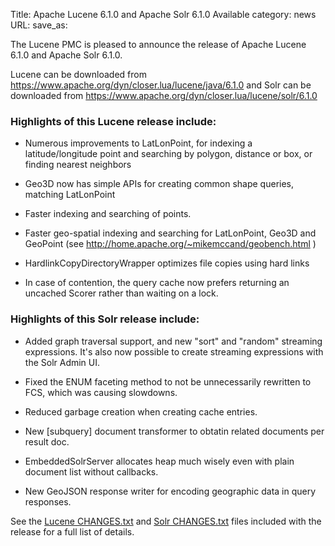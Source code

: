 Title: Apache Lucene 6.1.0 and Apache Solr 6.1.0 Available
category: news
URL: 
save_as: 

The Lucene PMC is pleased to announce the release of Apache Lucene 6.1.0 and Apache Solr 6.1.0.

Lucene can be downloaded from <https://www.apache.org/dyn/closer.lua/lucene/java/6.1.0>
and Solr can be downloaded from <https://www.apache.org/dyn/closer.lua/lucene/solr/6.1.0>

### Highlights of this Lucene release include:

  * Numerous improvements to LatLonPoint, for indexing a latitude/longitude point and searching by polygon, distance or box, or finding nearest neighbors

  * Geo3D now has simple APIs for creating common shape queries, matching LatLonPoint

  * Faster indexing and searching of points.

  * Faster geo-spatial indexing and searching for LatLonPoint, Geo3D and GeoPoint (see http://home.apache.org/~mikemccand/geobench.html )

  * HardlinkCopyDirectoryWrapper optimizes file copies using hard links

  * In case of contention, the query cache now prefers returning an uncached Scorer rather than waiting on a lock.

### Highlights of this Solr release include:

 * Added graph traversal support, and new "sort" and "random" streaming expressions. It's also now possible to create streaming expressions with the Solr Admin UI.

 * Fixed the ENUM faceting method to not be unnecessarily rewritten to FCS, which was causing slowdowns.

 * Reduced garbage creation when creating cache entries.

 * New [subquery] document transformer to obtatin related documents per result doc.

 * EmbeddedSolrServer allocates heap much wisely even with plain document list without callbacks.

 * New GeoJSON response writer for encoding geographic data in query responses.

See the [Lucene CHANGES.txt](/core/6_1_0/changes/Changes.html) and
[Solr CHANGES.txt](/solr/6_1_0/changes/Changes.html) files included
with the release for a full list of details.

